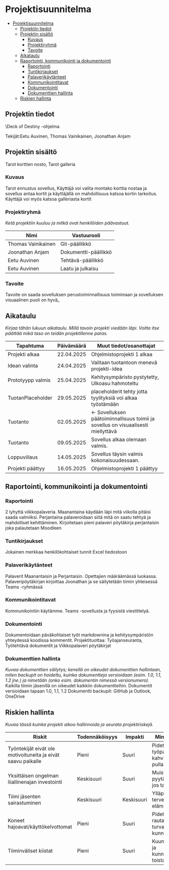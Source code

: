 # Projektisuunnitelma

- [Projektisuunnitelma](#projektisuunnitelma)
  - [Projektin tiedot](#projektin-tiedot)
  - [Projektin sisältö](#projektin-sisältö)
    - [Kuvaus](#kuvaus)
    - [Projektiryhmä](#projektiryhmä)
    - [Tavoite](#tavoite)
  - [Aikataulu](#aikataulu)
  - [Raportointi, kommunikointi ja dokumentointi](#raportointi-kommunikointi-ja-dokumentointi)
    - [Raportointi](#raportointi)
    - [Tuntikirjaukset](#tuntikirjaukset)
    - [Palaverikäytänteet](#palaverikäytänteet)
    - [Kommunikointitavat](#kommunikointitavat)
    - [Dokumentointi](#dokumentointi)
    - [Dokumenttien hallinta](#dokumenttien-hallinta)
  - [Riskien hallinta](#riskien-hallinta)

## Projektin tiedot

\Deck of Destiny -ohjelma

Tekijät:Eetu Auvinen, Thomas Vainikainen, Joonathan Anjam

## Projektin sisältö
Tarot korttien nosto, Tarot galleria
### Kuvaus

Tarot ennustus sovellus, Käyttäjä voi valita montako korttia nostaa ja sovellus antaa kortit ja käyttäjällä on mahdollisuus katsoa kortin tarkoitus. Käyttäjä voi myös katsoa galleriasta kortit

### Projektiryhmä

_Ketä projektiin kuuluu ja mitkä ovat henkilöiden päävastuut._

| Nimi               | Vastuurooli          |
| --------------     | -------------------- |
| Thomas Vainikainen | Git-päällikkö        |
| Joonathan Anjam    | Dokumentti-päällikkö |
| Eetu Auvinen       | Tehtävä-päällikkö    |
| Eetu Auvinen       | Laatu ja julkaisu    |

### Tavoite


Tavoite on saada sovelluksen perustoiminnallisuus toimimaan ja sovelluksen visuaalinen puoli on hyvä_

## Aikataulu

_Kirjaa tähän lukuun aikataulu. Millä tavoin projekti viedään läpi. Voitte itse päättää mikä taso on teidän projektillenne paras._

| Tapahtuma        | Päivämäärä | Muut tiedot/osanottajat                  |
| ---------------- | ---------- | ---------------------------------------- |
| Projekti alkaa   | 22.04.2025 | Ohjelmistoprojekti 1 alkaa               |
| Idean valinta    | 24.04.2025 | Valitaan tuotantoon menevä projekti-idea |
| Prototyypp valmis| 25.04.2025 | Kehitysympäristo pystytetty, Ulkoasu hahmoteltu |
| TuotanPlaceholder| 29.05.2025 | placeholderit tehty jotta tyylityksiä voi alkaa työstämään   |
| Tuotanto         | 02.05.2025 | <- Sovelluksen päätoiminnallisuus toimii ja sovellus on visuaalisesti miellyttävä  |
| Tuotanto         | 09.05.2025 | Sovellus alkaa olemaan valmis.           |
| Loppuviilaus     | 14.05.2025 | Sovellus täysin valmis kokonaisuudessaan.|
| Projekti päättyy | 16.05.2025 | Ohjelmistoprojekti 1 päättyy             |

## Raportointi, kommunikointi ja dokumentointi

### Raportointi

2 lyhyttä viikkopalaveria. Maanantaina käydään läpi mitä viikolla pitäisi saada valmiiksi. Perjantaina palaveroidaan siitä mitä on saatu tehtyä ja mahdolliset kehittäminen. Kirjoitetaan pieni palaveri pöytäkirja perjantaisin joka palautetaan Moodleen

### Tuntikirjaukset

Jokainen merkkaa henkilökohtaiset tunnit Excel tiedostoon

### Palaverikäytänteet

Palaverit Maanantaisin ja Perjantaisin. Opettajien määräämässä luokassa. Palaveripöytäkirjan kirjoittaa Joonathan ja se säilytetään tiimin yhteisessä Teams -ryhmässä

### Kommunikointitavat

Kommunikointiin käytämme. Teams -sovellusta ja fyysistä viestittelyä.

### Dokumentointi

Dokumentoidaan päväkohtaiset työt markdownina ja kehitysympäristön yhteydessä koodissa kommentit. Projektituottaa: Työajanseuranta, Työtehtävä dokumentit ja Viikkopalaveri pöytäkirjat

### Dokumenttien hallinta

_Kuvaa dokumenttien säilytys; kenellä on oikeudet dokumenttien hallintaan, miten backupit on hoidettu, kuinka dokumentteja versioidaan (esim. 1.0, 1.1, 1.2 jne.) ja nimetään (onko esim. dokumentin nimessä versionumero)._
Kaikilla tiimin jäsenillä on oikeudet kaikkiin dokumentteihin. Dokumentit versioidaan tapaan 1.0, 1.1, 1.2
Dokumentti backupit: GitHub ja Outlook, OneDrive

## Riskien hallinta

_Kuvaa tässä kuinka projekti aikoo hallinnoida ja seurata projektiriskejä._


| Riskit                                                       | Todennäköisyys |  Impakti | Minimointi                             |
| ------------------------------------------------------------ | -------------- | -------- | -------------------------------------- |
| Työntekijät eivät ole motivoituneita ja eivät saavu paikalle | Pieni          |  Suuri   | Pidetään työpaikalla kahvia ja pullaa. |
| Yksittäisen ongelman liiallinenajan investointi              |Keskisuuri      |  Suuri   | Muistetaan pyytää apua jos tarvitaan.  |
| Tiimi jäsenten sairastuminen                                 |Keskisuuri      |Keskisuuri| Ylläpidetään terveellistä elämäntapaa. |
| Koneet hajoavat/käyttökelvottomat                            | Pieni          |  Suuri   | Pidetään rauta turvassa ja kunnossa.   |
| Tiiminväliset kiistat                                        | Pieni          |  Suuri   | Kuunnellaan ja kunnioitetaan toista.   |